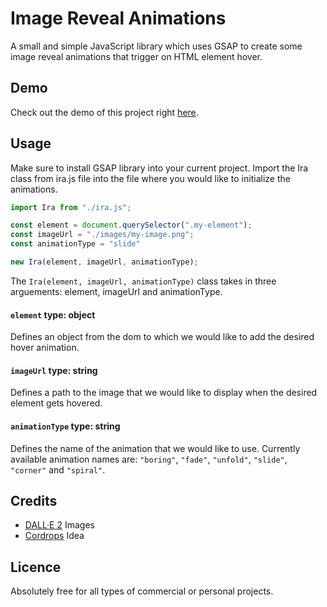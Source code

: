 # Image Reveal Animations
A small and simple JavaScript library which uses GSAP to create some image reveal animations that trigger on HTML element hover.


## Demo
Check out the demo of this project right [here](https://vanjazeli.github.io/image-reveal-animations/). 


## Usage
Make sure to install GSAP library into your current project.
Import the Ira class from ira.js file into the file where you would like to initialize the animations.

```JavaScript
import Ira from "./ira.js";

const element = document.querySelector(".my-element");
const imageUrl = "./images/my-image.png";
const animationType = "slide"

new Ira(element, imageUrl, animationType);
```

The `Ira(element, imageUrl, animationType)` class takes in three arguements: element, imageUrl and animationType.


#### `element` type: object
Defines an object from the dom to which we would like to add the desired hover animation.


#### `imageUrl` type: string
Defines a path to the image that we would like to display when the desired element gets hovered.


#### `animationType` type: string
Defines the name of the animation that we would like to use.
Currently available animation names are: `"boring"`, `"fade"`, `"unfold"`, `"slide"`, `"corner"` and `"spiral"`.


## Credits
 - [DALL·E 2](https://openai.com/dall-e-2/) Images
 - [Cordrops](https://github.com/codrops) Idea


## Licence
Absolutely free for all types of commercial or personal projects.
